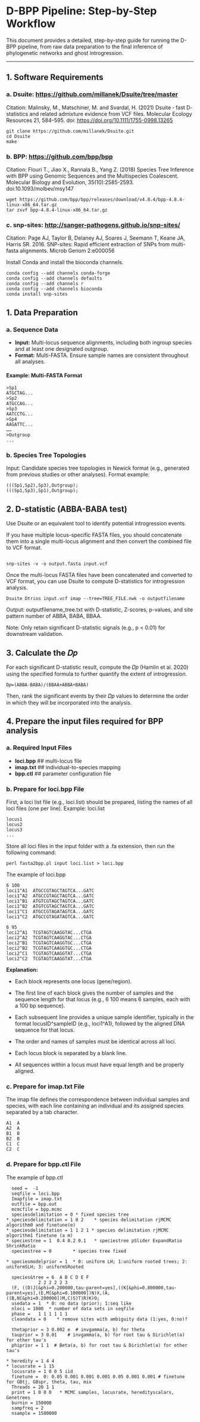 
# D-BPP Pipeline: Step-by-Step Workflow

This document provides a detailed, step-by-step guide for running the D-BPP pipeline, from raw data preparation to the final inference of phylogenetic networks and ghost introgression.

---
## 1. Software Requirements
### a. Dsuite: https://github.com/millanek/Dsuite/tree/master
Citation: Malinsky, M., Matschiner, M. and Svardal, H. (2021) Dsuite ‐ fast D‐statistics and related admixture evidence from VCF files. Molecular Ecology Resources 21, 584–595. doi: https://doi.org/10.1111/1755-0998.13265

```
git clone https://github.com/millanek/Dsuite.git
cd Dsuite
make
```
### b. BPP: https://github.com/bpp/bpp
Citation: Flouri T., Jiao X., Rannala B., Yang Z. (2018) Species Tree Inference with BPP using Genomic Sequences and the Multispecies Coalescent. Molecular Biology and Evolution, 35(10):2585-2593. doi:10.1093/molbev/msy147
```
wget https://github.com/bpp/bpp/releases/download/v4.8.4/bpp-4.8.4-linux-x86_64.tar.gz
tar zxvf bpp-4.8.4-linux-x86_64.tar.gz
```
### c. snp-sites: http://sanger-pathogens.github.io/snp-sites/
Citation: Page AJ, Taylor B, Delaney AJ, Soares J, Seemann T, Keane JA, Harris SR. 2016. SNP-sites: Rapid efficient extraction of SNPs from multi-fasta alignments. Microb Genom 2:e000056

Install Conda and install the bioconda channels.
```
conda config --add channels conda-forge
conda config --add channels defaults
conda config --add channels r
conda config --add channels bioconda
conda install snp-sites
```

## 1. Data Preparation

### a. Sequence Data

- **Input:** Multi-locus sequence alignments, including both ingroup species and at least one designated outgroup.
- **Format:** Multi-FASTA. Ensure sample names are consistent throughout all analyses.

#### Example: Multi-FASTA Format

```
>Sp1
ATGCTAG...
>Sp2
ATGCCAG...
>Sp3
AATCCTG...
>Sp4
AAGATTC...
……
>Outgroup
...
```
### b. Species Tree Topologies
Input: Candidate species tree topologies in Newick format (e.g., generated from previous studies or other analyses).
Format example:
```
(((Sp1,Sp2),Sp3),Outgroup);
(((Sp1,Sp3),Sp1),Outgroup);
```

## 2. D-statistic (ABBA-BABA test)

Use Dsuite or an equivalent tool to identify potential introgression events.

If you have multiple locus-specific FASTA files, you should concatenate them into a single multi-locus alignment and then convert the combined file to VCF format.

```

snp-sites -v -o output.fasta input.vcf
```

Once the multi-locus FASTA files have been concatenated and converted to VCF format, you can use Dsuite to compute D-statistics for introgression analysis.

```
Dsuite Dtrios input.vcf imap --tree=TREE_FILE.nwk -o outputfilename
```
Output: outputfilename_tree.txt with D-statistic, Z-scores, p-values, and site pattern number of ABBA, BABA, BBAA.

Note: Only retain significant D-statistic signals (e.g., p < 0.01) for downstream validation.

## 3. Calculate the 𝐷𝑝
For each significant D-statistic result, compute the 𝐷𝑝 (Hamlin et al. 2020) using the specified formula to further quantify the extent of introgression.

```
D𝑝=(ABBA-BABA)/(BBAA+ABBA+BABA)

```
Then, rank the significant events by their 𝐷𝑝 values to determine the order in which they will be incorporated into the analysis.

## 4. Prepare the input files required for BPP analysis

### a. Required Input Files
- **loci.bpp**         	          ## multi-locus file
- **imap.txt**                    ## individual-to-species mapping
- **bpp.ctl**                     ## parameter configuration file

### b. Prepare for loci.bpp File

First, a loci list file (e.g., loci.list) should be prepared, listing the names of all loci files (one per line). 
Example: loci.list
```
locus1
locus2
locus3
...

```

Store all loci files in the input folder with a .fa extension, then run the following command:

```
perl fasta2bpp.pl input loci.list > loci.bpp
```
The example of loci.bpp
```
6 100
loci1^A1  ATGCCGTAGCTAGTCA...GATC
loci1^A2  ATGCCGTAGCTAGTCA...GATC
loci1^B1  ATGTCGTAGCTAGTCA...GATC
loci1^B2  ATGTCGTAGCTAGTCA...GATC
loci1^C1  ATGCCGTAGATAGTCA...GATC
loci1^C2  ATGCCGTAGATAGTCA...GATC

6 95
loci2^A1  TCGTAGTCAAGGTAC...CTGA
loci2^A2  TCGTAGTCAAGGTAC...CTGA
loci2^B1  TCGTAGTCAAGGTGC...CTGA
loci2^B2  TCGTAGTCAAGGTGC...CTGA
loci2^C1  TCGTAGTCAAGGTAT...CTGA
loci2^C2  TCGTAGTCAAGGTAT...CTGA

```
**Explanation:**

- Each block represents one locus (gene/region).

- The first line of each block gives the number of samples and the sequence length for that locus (e.g., 6 100 means 6 samples, each with a 100 bp sequence).

- Each subsequent line provides a unique sample identifier, typically in the format locusID^sampleID (e.g., loci1^A1), followed by the aligned DNA sequence for that locus.

- The order and names of samples must be identical across all loci.

- Each locus block is separated by a blank line.

- All sequences within a locus must have equal length and be properly aligned.


### c. Prepare for imap.txt File

The imap file defines the correspondence between individual samples and species, with each line containing an individual and its assigned species separated by a tab character.

```
A1  A
A2  A
B1  B
B2  B
C1  C
C2  C
```
### d. Prepare for bpp.ctl File

The example of bpp.ctl

```
  seed =  -1
  seqfile = loci.bpp
  Imapfile = imap.txt
  outfile = bpp.out
  mcmcfile = bpp.mcmc
  speciesdelimitation = 0 * fixed species tree
* speciesdelimitation = 1 0 2    * species delimitation rjMCMC algorithm0 and finetune(e)
* speciesdelimitation = 1 1 2 1 * species delimitation rjMCMC algorithm1 finetune (a m)
* speciestree = 1  0.4 0.2 0.1   * speciestree pSlider ExpandRatio ShrinkRatio
  speciestree = 0        * species tree fixed

* speciesmodelprior = 1  * 0: uniform LH; 1:uniform rooted trees; 2: uniformSLH; 3: uniformSRooted

  species&tree = 6  A B C D E F
		    2 2 2 2 2 3
  (F, ((D)J[&phi=0.200000,tau-parent=yes],((K[&phi=0.800000,tau-parent=yes],(E,M[&phi=0.100000])N)X,(A,((B,N[&phi=0.200000])M,C)S)T)R)K)O;
  usedata = 1  * 0: no data (prior); 1:seq like
  nloci = 1000  * number of data sets in seqfile
  phase =   1 1 1 1 1 1
  cleandata = 0    * remove sites with ambiguity data (1:yes, 0:no)?

  thetaprior = 3 0.002 e  # invgamma(a, b) for theta
  tauprior = 3 0.01    # invgamma(a, b) for root tau & Dirichlet(a) for other tau's
  phiprior = 1 1  # Beta(a, b) for root tau & Dirichlet(a) for other tau's

* heredity = 1 4 4
* locusrate = 1 15
  locusrate = 1 0 0 5 iid
  finetune =  0: 0.05 0.001 0.001 0.001 0.05 0.001 0.001 # finetune for GBtj, GBspr, theta, tau, mix
  Threads = 20 1 1
  print = 1 0 0 0   * MCMC samples, locusrate, heredityscalars, Genetrees
  burnin = 150000
  sampfreq = 2
  nsample = 1500000
```






